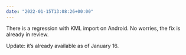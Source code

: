 ```yaml
---
date: "2022-01-15T13:08:26+00:00"
---
```


There is a regression with KML import on Android. No worries, the fix is already in review.  
  
Update: it’s already available as of January 16.